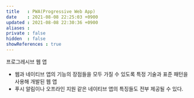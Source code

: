 ```yaml
---
title   : PWA(Progressive Web App)   
date    : 2021-08-08 22:25:03 +0900
updated : 2021-08-08 22:30:36 +0900
aliases : 
private : false
hidden  : false
showReferences : true
---
```

프로그레시브 웹 앱  
- 웹과 네이티브 앱의 기능의 장점들을 모두 가질 수 있도록 특정 기술과 표준 패턴을 사용해 개발된 웹 앱  
- 푸시 알림이나 오프라인 지원 같은 네이티브 앱의 특징들도 전부 제공될 수 있다.
